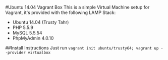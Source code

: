 #Ubuntu 14.04 Vagrant Box
This is a simple Virtual Machine setup for Vagrant, it's provided with the following LAMP Stack:
* Ubuntu 14.04 (Trusty Tahr)
* PHP 5.5.9
* MySQL 5.5.54
* PhpMyAdmin 4.0.10

##Install Instructions
Just run
```vagrant init ubuntu/trusty64; vagrant up --provider virtualbox```
